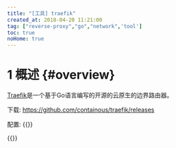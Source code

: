 ```yaml
---
title: "[工具] traefik"
created_at: 2018-04-20 11:21:00
tag: ["reverse-proxy","go","network",'tool']
toc: true
noHome: true
---
```


# 1 概述 {#overview}

[Traefik](https://docs.traefik.io/)是一个基于Go语言编写的开源的云原生的边界路由器。

下载: <https://github.com/containous/traefik/releases>

配置:
{{<highlight-file path="traefik.yml" lang="yml">}}

{{<highlight-file path="dynamic.yml" lang="yml">}}

